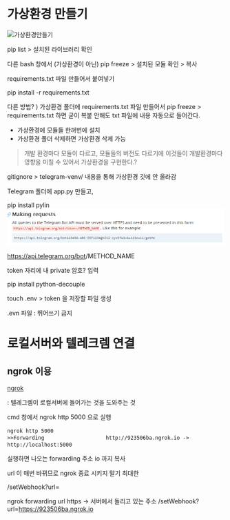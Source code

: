 # 가상환경 만들기

![가상환경만들기](C:\Users\student\Desktop\til\image\가상환경만들기.PNG)

pip list  > 설치된 라이브러리 확인

다른 bash 창에서 (가상환경이 아닌) pip freeze > 설치된 모듈 확인 > 복사

requirements.txt 파일 만들어서 붙여넣기

pip install -r requirements.txt

다른 방법? ) 가상환경 폴더에 requirements.txt 파일 만들어서  pip freeze > requirements.txt 하면 굳이 복붙 안해도 txt 파일에 내용 자동으로 들어간다.

- 가상환경에 모듈들 한꺼번에 설치
- 가상환경 폴더 삭제하면 가상환경 삭제 가능

> 개발 환경마다 모듈이 다르고, 모듈들의 버전도 다르기에 이것들이 개발환경마다 영향을 미칠 수 있어서 가상환경을 구현한다.?



gitignore > telegram-venv/ 내용을 통해 가상환경 깃에 안 올라감

Telegram 폴더에 app.py 만들고,

pip install pylin![챗봇사용법](image/챗봇사용법.PNG)

https://api.telegram.org/bot<token>/METHOD_NAME

token 자리에 내 private 암호? 입력



pip install python-decouple



touch .env  > token 을 저장할 파일 생성

.evn 파일 : 뛰어쓰기 금지



# 로컬서버와 텔레크렘 연결

## ngrok 이용

[ngrok](https://ngrok.com/download)

: 텔레그렘이 로컬서버에 들어가는 것을 도와주는 것

cmd 창에서 ngrok http 5000 으로 실행

```
ngrok http 5000
>>Forwarding                    http://923506ba.ngrok.io -> http://localhost:5000  
```

실행하면 나오는 forwarding 주소 io 까지 복사

url 이 매번 바뀌므로 ngrok 종료 시키지 말기 최대한

/setWebhook?url=<ngrok forwarding url https>

ngrok forwarding url https -> 서버에서 돌리고 있는 주소
/setWebhook?url=https://923506ba.ngrok.io